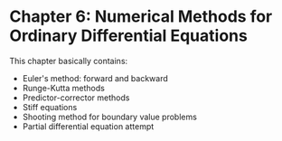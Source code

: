 # Chapter 6: Numerical Methods for Ordinary Differential Equations

This chapter basically contains:
- Euler's method: forward and backward
- Runge-Kutta methods
- Predictor-corrector methods
- Stiff equations
- Shooting method for boundary value problems
- Partial differential equation attempt
